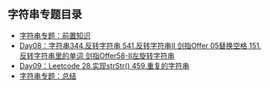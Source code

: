 ## 字符串专题目录

- [字符串专题：前置知识]()
- [Day08：字符串344.反转字符串  541.反转字符串Ⅱ  剑指Offer 05替换空格  151.反转字符串里的单词  剑指Offer58-Ⅱ左旋转字符串](/string/Day08.md)
- [Day09：Leetcode  28.实现strStr()  459.重复的字符串](/string/Day09.md)
- [字符串专题：总结]()

